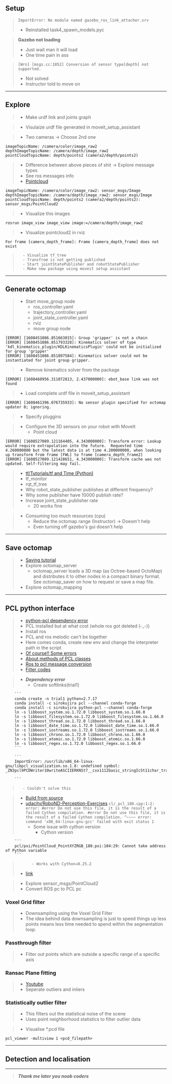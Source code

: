 ## Setup

> ```ImportError: No module named gazebo_ros_link_attacher.srv```
> - Reinstalled task4_spawn_models.pyc

> **Gazebo not loading**
> - Just wait man it will load
> - One time pain in ass

> ```[Wrn] [msgs.cc:1852] Conversion of sensor type[depth] not supported.```
> - Not solved
> - Instructor told to move on
---

## Explore
> - Make urdf link and joints graph

> - Visulaize urdf file generated in moveit_setup_assistant

> - Two cameras -> Choose 2nd one

```
imageTopicName: /camera/color/image_raw2
depthImageTopicName: /camera/depth/image_raw2
pointCloudTopicName: depth/points2 (camera2/depth/points2)
```

> - Difference between above pieces of shit -> Explore message types
> - See ros messages info
> - [Pointcloud](https://youtu.be/yXCkyuo8bcs)
```
imageTopicName: /camera/color/image_raw2: sensor_msgs/Image
depthImageTopicName: /camera/depth/image_raw2: sensor_msgs/Image
pointCloudTopicName: depth/points2 (camera2/depth/points2): sensor_msgs/PointCloud2
```

> - Visualize this images
```
rosrun image_view image_view image:=/camera/depth/image_raw2
```

> - Visualize pointcloud2 in rviz
```
For frame [camera_depth_frame]: Frame [camera_depth_frame] does not exist
```
>       - Visualize tf_tree
>       - Transfrom is not getting published
>       - Start jointStatePublisher and robotStatePublisher
>       - Make new package using moveit setup assistant
---

## Generate octomap
> - Start move_group node
>   - ros_controller.yaml
>   - trajectory_controller.yaml
>   - joint_state_controller.yaml
>   - rviz
>   - move group node
```
[ERROR] [1608451086.851663015]: Group 'gripper' is not a chain
[ERROR] [1608451086.851793328]: Kinematics solver of type 'kdl_kinematics_plugin/KDLKinematicsPlugin' could not be initialized for group 'gripper'
[ERROR] [1608451086.851897584]: Kinematics solver could not be instantiated for joint group gripper.
```
> - Remove kinematics solver from the package

```
[ERROR] [1608460956.311072813, 2.437000000]: ebot_base link was not found
```
> - Load complete urdf file in moveit_setup_assistant


```
[ERROR] [1608461396.076735933]: No sensor plugin specified for octomap updater 0; ignoring.
```
> - Specify pluggins

> - Configure the 3D sensors on your robot with MoveIt
>   - Point cloud

```
[ERROR] [1608527089.121164405, 4.343000000]: Transform error: Lookup would require extrapolation into the future.  Requested time 4.260000000 but the latest data is at time 4.200000000, when looking up transform from frame [FWL] to frame [camera_depth_frame2]
[ERROR] [1608527089.121428651, 4.343000000]: Transform cache was not updated. Self-filtering may fail.
```
> - [tf/Tutorials/tf and Time (Python)](http://library.isr.ist.utl.pt/docs/roswiki/tf(2f)Tutorials(2f)tf(20)and(20)Time(2028)Python(29).html)
> - tf_monitor
> - rqt_tf_tree
> - Why robot_state_publisher publishes at different frequency?
> - Why some publisher have 10000 publish rate?
> - Increase joint_state_publisher rate
>   - 20 works fine

> - Consuming too much resources (cpu)
>   - Reduce the octomap range (Instructor) -> Doesm't help
>   - Even turning off gazebo's gui doesn't help 
---

## Save octomap
> - [Saving tutorial](https://www.youtube.com/watch?v=Ib1ISnLlD38)
> - Explore octomap_server
>   - octomap_server loads a 3D map (as Octree-based OctoMap) and distributes it to other nodes in a compact binary format. See octomap_saver on how to request or save a map file.
> - Explore octomap_mapping
---

## PCL python interface
> - [python-pcl dependency error](https://github.com/strawlab/python-pcl/issues/317)
> - PCL installed but at what cost (whole ros got deleted (-_-))
> - Install ros
> - PCL and ros melodic can't be together
> - Here comes conda, create new env and change the interpreter path in the script
> - [Of course!! Some errors](https://github.com/strawlab/python-pcl/issues/285)
> - [About methods of PCL classes](https://nlesc.github.io/python-pcl/)
> - [Ros to pcl message conversion](https://www.programcreek.com/python/example/99841/sensor_msgs.msg.PointCloud2)
> - [Filter codes](https://github.com/mithi/point-cloud-filter)

> - _**Dependency error**_
>   - Create softlinks(trial1)
        
        ```
        conda create -n trial1 python=2.7.17
        conda install -c sirokujira pcl --channel conda-forge
        conda install -c sirokujira python-pcl --channel conda-forge
        ln -s libboost_system.so.1.72.0 libboost_system.so.1.66.0
        ln -s libboost_filesystem.so.1.72.0 libboost_filesystem.so.1.66.0
        ln -s libboost_thread.so.1.72.0 libboost_thread.so.1.66.0
        ln -s libboost_date_time.so.1.72.0 libboost_date_time.so.1.66.0
        ln -s libboost_iostreams.so.1.72.0 libboost_iostreams.so.1.66.0
        ln -s libboost_chrono.so.1.72.0 libboost_chrono.so.1.66.0
        ln -s libboost_atomic.so.1.72.0 libboost_atomic.so.1.66.0
        ln -s libboost_regex.so.1.72.0 libboost_regex.so.1.66.0
        ```

        ```
        ImportError: /usr/lib/x86_64-linux-gnu/libpcl_visualization.so.1.8: undefined symbol: _ZN3pcl9PCDWriter10writeASCIIERKNSt7__cxx1112basic_stringIcSt11char_traitsIcESaIcEEERKNS_14PCLPointCloud2ERKN5Eigen6MatrixIfLi4ELi1ELi0ELi4ELi1EEERKNSC_10QuaternionIfLi0EEEi

        ```
>       - Couldn't solve this

>   - [Build from source](https://github.com/strawlab/python-pcl/issues/158)
>   - [udacity/RoboND-Perception-Exercises](https://github.com/udacity/RoboND-Perception-Exercises)
    ```
    cl/_pcl_180.cpp:1:2: error: #error Do not use this file, it is the result of a failed Cython compilation.
    #error Do not use this file, it is the result of a failed Cython compilation.
    ^~~~~
    error: command 'x86_64-linux-gnu-gcc' failed with exit status 1
    ```
>       - Some issue with cython version
>           - Cython version
        
        ```
        pcl/pxi/PointCloud_PointXYZRGB_180.pxi:104:29: Cannot take address of Python variable
        ```

>           - Works with Cython=0.25.2 
>   - [link](https://github.com/strawlab/python-pcl/issues/278)

> - Explore sensor_msgs/PointCloud2
> - Convert ROS pc to PCL pc

### Voxel Grid filter 
> - Downsampling using the Voxel Grid Filter
> - The idea behind data downsampling is just to speed things up 
>  less points means less time needed to spend within the segmentation loop.

### Passthrough filter
> - Filter out points which are outside a specific range of a specific axis

### Ransac Plane fitting
> - [Youtube](https://www.youtube.com/watch?v=9D5rrtCC_E0)
> - Seperate outliers and inliers


### Statistically outlier filter
> - This filters out the statistical noise of the scene
> - Uses point neighborhood statistics to filter outlier data


> - Visualise *.pcd file

```
pcl_viewer -multiview 1 <pcd_filepath>
```
---
## Detection and localisation 



---
> **_Thank me later you noob coders_**